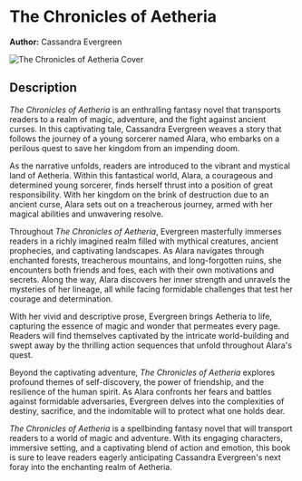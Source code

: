 # The Chronicles of Aetheria

**Author:** Cassandra Evergreen

![The Chronicles of Aetheria Cover](books/chronicles-of-aetheria/cover.jpg)

## Description

*The Chronicles of Aetheria* is an enthralling fantasy novel that transports readers to a realm of magic, adventure, and the fight against ancient curses. In this captivating tale, Cassandra Evergreen weaves a story that follows the journey of a young sorcerer named Alara, who embarks on a perilous quest to save her kingdom from an impending doom.

As the narrative unfolds, readers are introduced to the vibrant and mystical land of Aetheria. Within this fantastical world, Alara, a courageous and determined young sorcerer, finds herself thrust into a position of great responsibility. With her kingdom on the brink of destruction due to an ancient curse, Alara sets out on a treacherous journey, armed with her magical abilities and unwavering resolve.

Throughout *The Chronicles of Aetheria*, Evergreen masterfully immerses readers in a richly imagined realm filled with mythical creatures, ancient prophecies, and captivating landscapes. As Alara navigates through enchanted forests, treacherous mountains, and long-forgotten ruins, she encounters both friends and foes, each with their own motivations and secrets. Along the way, Alara discovers her inner strength and unravels the mysteries of her lineage, all while facing formidable challenges that test her courage and determination.

With her vivid and descriptive prose, Evergreen brings Aetheria to life, capturing the essence of magic and wonder that permeates every page. Readers will find themselves captivated by the intricate world-building and swept away by the thrilling action sequences that unfold throughout Alara's quest.

Beyond the captivating adventure, *The Chronicles of Aetheria* explores profound themes of self-discovery, the power of friendship, and the resilience of the human spirit. As Alara confronts her fears and battles against formidable adversaries, Evergreen delves into the complexities of destiny, sacrifice, and the indomitable will to protect what one holds dear.

*The Chronicles of Aetheria* is a spellbinding fantasy novel that will transport readers to a world of magic and adventure. With its engaging characters, immersive setting, and a captivating blend of action and emotion, this book is sure to leave readers eagerly anticipating Cassandra Evergreen's next foray into the enchanting realm of Aetheria.
